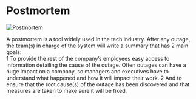 # Postmortem
![Postmortem](https://user-images.githubusercontent.com/85625481/199094121-9e327659-6a03-447c-bbab-7eb6c77c5cc0.png)

A postmortem is a tool widely used in the tech industry. After any outage, the team(s) in charge of the system will write a summary that has 2 main goals:  
1 To provide the rest of the company’s employees easy access to information detailing the cause of the outage. Often outages can have a huge impact on a company, so managers and executives have to understand what happened and how it will impact their work.
2 And to ensure that the root cause(s) of the outage has been discovered and that measures are taken to make sure it will be fixed.
